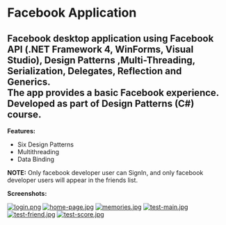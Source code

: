 # Facebook Application
## Facebook desktop application using Facebook API (.NET Framework 4, WinForms, Visual Studio), Design Patterns ,Multi-Threading, Serialization, Delegates, Reflection and Generics.<br>The app provides a basic Facebook experience.<br>Developed as part of Design Patterns (C#) course.



**Features:**
- Six Design Patterns 
- Multithreading 
- Data Binding

**NOTE:** Only facebook developer user can SignIn, and only facebook developer users will appear in the friends list. <br>

**Screenshots:** <br>

[![login.png](https://i.postimg.cc/DwtZtNDy/login.png)](https://postimg.cc/mPyB9mB0)
[![home-page.jpg](https://i.postimg.cc/1574KXrF/home-page.jpg)](https://postimg.cc/N5TgsgVG)
[![memories.jpg](https://i.postimg.cc/9MBQwQfr/memories.jpg)](https://postimg.cc/8JjSqDMS)
[![test-main.jpg](https://i.postimg.cc/2y88QNqT/test-main.jpg)](https://postimg.cc/sQqrz84Z)
[![test-friend.jpg](https://i.postimg.cc/85GCC6N2/test-friend.jpg)](https://postimg.cc/bG6PCdGg)
[![test-score.jpg](https://i.postimg.cc/d0r1vBPR/test-score.jpg)](https://postimg.cc/hJ4g1VGh)
